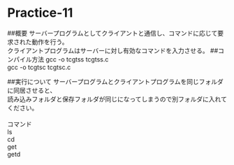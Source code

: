 # Practice-11

##概要
サーバープログラムとしてクライアントと通信し、コマンドに応じて要求された動作を行う。<br>
クライアントプログラムはサーバーに対し有効なコマンドを入力させる。
##コンパイル方法
gcc -o tcgtss tcgtss.c<br>
gcc -o tcgtsc tcgtsc.c<br>

##実行について
サーバープログラムとクライアントプログラムを同じフォルダに同居させると、<br>
読み込みフォルダと保存フォルダが同じになってしまうので別フォルダに入れてください。<br>
<br>
コマンド<br>
ls<br>
cd<br>
get<br>
getd<br>
